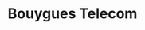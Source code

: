 ---
title: "Bouygues Telecom"
url: /gonfreville-lorcher/bouygues-telecom/
shop: téléphone portable
---